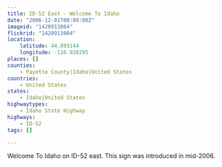 ```yaml
---
title: ID-52 East - Welcome To Idaho
date: "2006-12-01T00:00:00Z"
imageid: "1420913804"
flickrid: "1420913804"
location:
    latitude: 44.093144
    longitude: -116.938295
places: []
counties:
    - Payette County|Idaho|United States
countries:
    - United States
states:
    - Idaho|United States
highwaytypes:
    - Idaho State Highway
highways:
    - ID-52
tags: []

---
```

Welcome To Idaho on ID-52 east.  This sign was introduced in mid-2006.